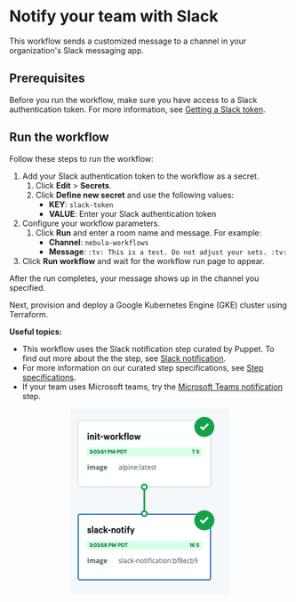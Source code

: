 # Notify your team with Slack  

This workflow sends a customized message to a channel in your organization's
Slack messaging app.

## Prerequisites

Before you run the workflow, make sure you have access to a Slack authentication
token. For more information, see [Getting a Slack token](https://get.slack.help/hc/en-us/articles/215770388-Create-and-regenerate-API-tokens). 

## Run the workflow

Follow these steps to run the workflow:
1. Add your Slack authentication token to the workflow as a secret.
   1. Click **Edit** > **Secrets**.
   2. Click **Define new secret** and use the following values:
      - **KEY**: `slack-token`
      - **VALUE**: Enter your Slack authentication token
2. Configure your workflow parameters.
   1. Click **Run** and enter a room name and message. For example:
      - **Channel**: `nebula-workflows`
      - **Message**: `:tv: This is a test. Do not adjust your sets. :tv:`  
3. Click **Run workflow** and wait for the workflow run page to appear. 

After the run completes, your message shows up in the channel you specified.

Next, provision and deploy a Google Kubernetes Engine (GKE) cluster using Terraform.

**Useful topics:**
- This workflow uses the Slack notification step curated by Puppet. To find out
more about the the step, see [Slack notification](../step-specifications/slack-notification.md).
- For more information on our curated step specifications, see [Step specifications](../step-specifications.md).
- If your team uses Microsoft teams, try the [Microsoft Teams notification](../step-specifications/msteams-notification.md) step.

<p align="center"><img src="./notify-slack.png" alt="Slack workflow run graph"></p>